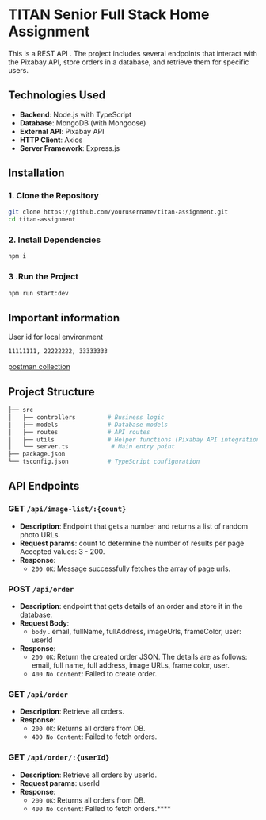 
# **TITAN Senior Full Stack Home Assignment**
This is a REST API . The project includes several endpoints that interact with the Pixabay API, store orders in a database, and retrieve them for specific users.

## **Technologies Used**

- **Backend**: Node.js with TypeScript
- **Database**: MongoDB (with Mongoose)
- **External API**: Pixabay API
- **HTTP Client**: Axios
- **Server Framework**: Express.js

  
  
## Installation

### **1. Clone the Repository**

```bash
git clone https://github.com/yourusername/titan-assignment.git
cd titan-assignment
```


### **2. Install Dependencies**

```bash
npm i
```

### **3 .Run the Project**

```bash
npm run start:dev
```

## Important information

User id for local environment

```bash
11111111, 22222222, 33333333
```
[postman collection](https://github.com/yakirifrah/titan-assignment/blob/main/titan-assignment.postman_collection.json)

## Project Structure

```bash
├── src
│   ├── controllers         # Business logic
│   ├── models              # Database models
│   ├── routes              # API routes
│   ├── utils               # Helper functions (Pixabay API integration)
│   └── server.ts            # Main entry point
├── package.json
└── tsconfig.json           # TypeScript configuration
```

## API Endpoints
### GET `/api/image-list/:{count}`

- **Description**: Endpoint that gets a number and returns a list of random photo URLs.
- **Request params**: count to determine the number of results per page Accepted values: 3 - 200.
- **Response**:
  - `200 OK`: Message successfully fetches the array of page urls.

### POST `/api/order`

- **Description**: endpoint that gets details of an order and store it in the database. 
- **Request Body**:
  - `body` . email, fullName, fullAddress, imageUrls, frameColor, user: userId
- **Response**:
  - `200 OK`: Return the created order JSON. The details are as follows: email, full name, full
address, image URLs, frame color, user.
  - `400 No Content`: Failed to create order.
 
  
### GET `/api/order`

- **Description**: Retrieve all orders.
- **Response**:
  - `200 OK`: Returns all orders from DB.
  - `400 No Content`: Failed to fetch orders.
 
  
### GET `/api/order/:{userId}`

- **Description**: Retrieve all orders by userId.
- **Request params**: userId
- **Response**:
  - `200 OK`: Returns all orders from DB.
  - `400 No Content`: Failed to fetch orders.****

 
  
